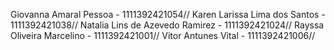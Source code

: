 Giovanna Amaral Pessoa - 1111392421054//
Karen Larissa Lima dos Santos - 1111392421038//
Natalia Lins de Azevedo Ramirez - 1111392421024//
Rayssa Oliveira Marcelino - 1111392421001//
Vitor Antunes Vital  - 1111392421006//

